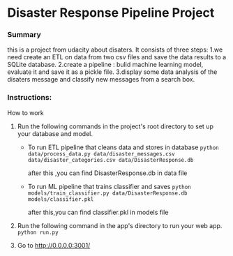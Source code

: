 # Disaster Response Pipeline Project

### Summary
this is a project from udacity about disaters. It consists of three steps:
1.we need create an ETL on data from two csv files and save the data results to a SQLite database. 
2.create a pipeline : bulid machine learning model, evaluate it and save it as a pickle file. 
3.display some data analysis of the disaters message and classify new messages from a search box.

### Instructions:
How to work
1. Run the following commands in the project's root directory to set up your database and model.

    - To run ETL pipeline that cleans data and stores in database
        `python data/process_data.py data/disaster_messages.csv data/disaster_categories.csv data/DisasterResponse.db`
        
       after this ,you can find DisasterResponse.db in data file
    - To run ML pipeline that trains classifier and saves
        `python models/train_classifier.py data/DisasterResponse.db models/classifier.pkl`
        
        after this,you can find classifier.pkl in models file

2. Run the following command in the app's directory to run your web app.
    `python run.py`

3. Go to http://0.0.0.0:3001/

